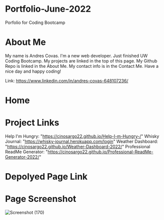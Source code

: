 # Portfolio-June-2022

Porfolio for Coding Bootcamp

# About Me

My name is Andres Covas.
I'm a new web developer. Just finished UW Coding Bootcamp.
My projects are linked in the top of this page.
My Github Repo is linked in the About Me. 
My contact info is in the Contact Me. Have a nice day and happy coding! 

Link: https://www.linkedin.com/in/andres-covas-648107236/

#  Home 


# Project Links
 Help I'm Hungry: "https://cinosargo22.github.io/Help-I-m-Hungry-/"
 Whisky Journal: "https://whisky-journal.herokuapp.com/login"
 Weather Dashboard: "https://cinosargo22.github.io/Weather-Dashboard-2022/"
 Professional ReadMe Generator: "https://cinosargo22.github.io/Professional-ReadMe-Generator-2022/"

# Depolyed Page Link


# Page Screenshot

![Screenshot (170)](https://user-images.githubusercontent.com/91930698/206836054-c6cf7f3a-5b33-4744-b1f3-30abdfba112f.png)
